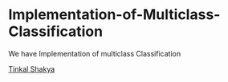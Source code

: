 # Implementation-of-Multiclass-Classification
We have Implementation of multiclass Classification
<div class="badge-base LI-profile-badge" data-locale="en_US" data-size="medium" data-theme="light" data-type="HORIZONTAL" data-vanity="tinkal-shakya-62396b192" data-version="v1"><a class="badge-base__link LI-simple-link" href="https://in.linkedin.com/in/tinkal-shakya-62396b192?trk=profile-badge">Tinkal Shakya</a></div>
              
